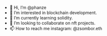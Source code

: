 - 👋 Hi, I’m @phanze
- 👀 I’m interested in blockchain development.
- 🌱 I’m currently learning solidity. 
- 💞️ I’m looking to collaborate on nft projects.
- 📫 How to reach me instagram: @zsombor.eth

<!---
phanze/phanze is a ✨ special ✨ repository because its `README.md` (this file) appears on your GitHub profile.
You can click the Preview link to take a look at your changes.
--->
